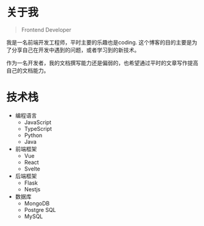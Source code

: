 # 关于我

> Frontend Developer

我是一名前端开发工程师，平时主要的乐趣也是coding. 这个博客的目的主要是为了分享自己在开发中遇到的问题，或者学习到的新技术。

作为一名开发者，我的文档撰写能力还是偏弱的，也希望通过平时的文章写作提高自己的文档能力。

# 技术栈

- 编程语言
    - JavaScript
    - TypeScript
    - Python
    - Java
- 前端框架
    - Vue
    - React
    - Svelte
- 后端框架
    - Flask
    - Nestjs
- 数据库
    - MongoDB
    - Postgre SQL
    - MySQL
